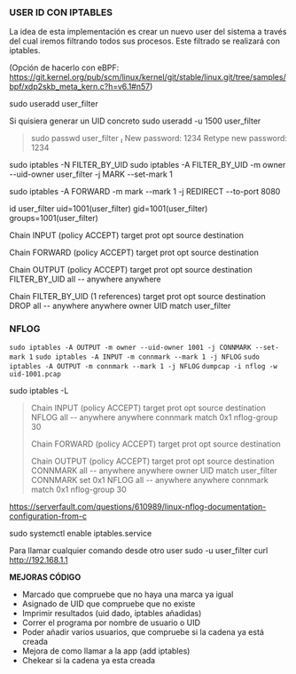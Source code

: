 ### USER ID CON IPTABLES
La idea de esta implementación es crear un nuevo user del sistema a través del cual iremos filtrando todos sus procesos.
Este filtrado se realizará con iptables.

(Opción de hacerlo con eBPF: https://git.kernel.org/pub/scm/linux/kernel/git/stable/linux.git/tree/samples/bpf/xdp2skb_meta_kern.c?h=v6.1#n57)

 sudo useradd user_filter
 
 Si quisiera generar un UID concreto
 sudo useradd -u 1500 user_filter
 
>  sudo passwd user_filter                                     
New password: 1234
Retype new password: 1234

sudo iptables -N FILTER_BY_UID
sudo iptables -A FILTER_BY_UID -m owner --uid-owner user_filter -j MARK --set-mark 1

sudo iptables -A FORWARD -m mark --mark 1 -j REDIRECT --to-port 8080

id user_filter
uid=1001(user_filter) gid=1001(user_filter) groups=1001(user_filter)


Chain INPUT (policy ACCEPT)
target     prot opt source               destination

Chain FORWARD (policy ACCEPT)
target     prot opt source               destination

Chain OUTPUT (policy ACCEPT)
target     prot opt source               destination
FILTER_BY_UID  all  --  anywhere             anywhere

Chain FILTER_BY_UID (1 references)
target     prot opt source               destination
DROP       all  --  anywhere             anywhere             owner UID match user_filter

### NFLOG

`sudo iptables -A OUTPUT -m owner --uid-owner 1001 -j CONNMARK --set-mark 1`
`sudo iptables -A INPUT -m connmark --mark 1 -j NFLOG`
`sudo iptables -A OUTPUT -m connmark --mark 1 -j NFLOG`
`dumpcap -i nflog -w uid-1001.pcap`


sudo iptables -L
> Chain INPUT (policy ACCEPT)
> target     prot opt source               destination
> NFLOG      all  --  anywhere             anywhere             connmark match  0x1 nflog-group 30
> 
> Chain FORWARD (policy ACCEPT)
> target     prot opt source               destination
> 
> Chain OUTPUT (policy ACCEPT)
> target     prot opt source               destination
> CONNMARK   all  --  anywhere             anywhere             owner UID match user_filter CONNMARK set 0x1
> NFLOG      all  --  anywhere             anywhere             connmark match  0x1 nflog-group 30


https://serverfault.com/questions/610989/linux-nflog-documentation-configuration-from-c

sudo systemctl enable iptables.service

Para llamar cualquier comando desde otro user
sudo -u user_filter curl http://192.168.1.1

**MEJORAS CÓDIGO**
- Marcado que compruebe que no haya una marca ya igual
- Asignado de UID que compruebe que no existe
- Imprimir resultados (uid dado, iptables añadidas)
- Correr el programa por nombre de usuario o UID
- Poder añadir varios usuarios, que compruebe si la cadena ya está creada
- Mejora de como llamar a la app (add iptables)
- Chekear si la cadena ya esta creada

